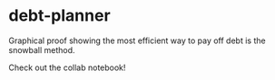 # debt-planner
Graphical proof showing the most efficient way to pay off debt is the snowball method.

Check out the collab notebook!
